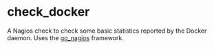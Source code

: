 check_docker
============

A Nagios check to check some basic statistics reported by the Docker
daemon. Uses the [go_nagios](http://source.datanerd.us/site-engineering/go_nagios)
framework.
